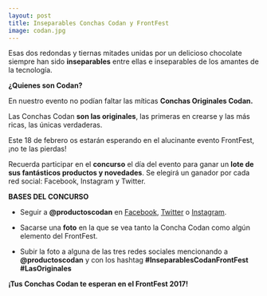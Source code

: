 ```yaml
---
layout: post
title: Inseparables Conchas Codan y FrontFest
image: codan.jpg
---
```


Esas dos redondas y tiernas mitades unidas por un delicioso chocolate siempre han sido **inseparables** entre ellas e inseparables de los amantes de la tecnología.

**¿Quienes son Codan?**

En nuestro evento no podían faltar las míticas **Conchas Originales Codan.**

Las Conchas Codan **son las originales**, las primeras en crearse y las más ricas, las únicas verdaderas.

Este 18 de febrero os estarán esperando en el alucinante evento FrontFest, ¡no te las pierdas!

Recuerda participar en el **concurso** el día del evento para ganar un **lote de sus fantásticos productos y novedades**. Se elegirá un ganador por cada red social: Facebook, Instagram y Twitter.

**BASES DEL CONCURSO**

- Seguir a **@productoscodan** en [Facebook](https://www.facebook.com/productoscodan), [Twitter](https://twitter.com/productoscodan) o [Instagram](https://www.instagram.com/productoscodan).

- Sacarse una **foto** en la que se vea tanto la Concha Codan como algún elemento del FrontFest.

- Subir la foto a alguna de las tres redes sociales mencionando a **@productoscodan** y con los hashtag **#InseparablesCodanFrontFest #LasOriginales**

**¡Tus Conchas Codan te esperan en el FrontFest 2017!**
